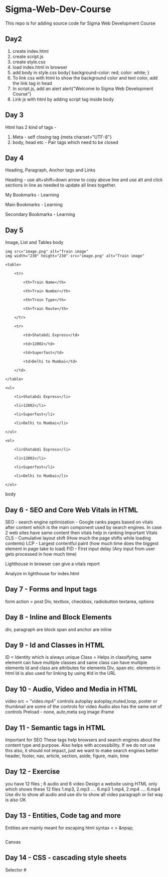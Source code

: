 # Sigma-Web-Dev-Course
This repo is for adding source code for Sigma Web Development Course

## Day2
1. create index.html
2. create script.js
3. create style.css
4. load index.html in browser
5. add body in style.css
    body{
    background-color: red;
    color: white;
   }
6. To link css with html to show the background color and text color, add the link tag in head
    <link rel="stylesheet" href="style.css">
7. In script.js, add an alert
    alert("Welcome to Sigma Web Development Course")
8. Link js with html by adding script tag inside body
    <script src="script.js"></script>

## Day 3
Html has 2 kind of tags -
1. Meta - self closing tag {meta charset="UTF-8"}
2. body, head etc - Pair tags which need to be closed
<script src="script.js"></script>

## Day 4
Heading, Paragraph, Anchor tags and Links

Heading - use alt+shift+down arrow to copy above line and use alt and click sections in line as needed to update all lines together.

My Bookmarks - Learning

Main Bookmarks - Learning

Secondary Bookmarks - Learning

## Day 5
Image, List and Tables
body

    img src="image.png" alt="Train image"
    img width="230" height="230" src="image.png" alt="Train image"

    <table>

        <tr>

            <th>Train Name</th>

            <th>Train Number</th>

            <th>Train Type</th>

            <th>Train Route</th>

        </tr>

        <tr>

            <td>Shatabdi Express</td>

            <td>12002</td>

            <td>Superfast</td>

            <td>Delhi to Mumbai</td>

        </td>

    </table>

    <ul>

        <li>Shatabdi Express</li>

        <li>12002</li>

        <li>Superfast</li>

        <li>Delhi to Mumbai</li>

    </ul>

    <ol>

        <li>Shatabdi Express</li>

        <li>12002</li>

        <li>Superfast</li>

        <li>Delhi to Mumbai</li>

    </ol>

body

## Day 6 - SEO and Core Web Vitals in HTML

SEO - search engine optimization - Google ranks pages based on vitals after content which is the main component used by search engines. In case 2 web sites have same content then vitals help in ranking
Important Vitals
CLS - Cumulative layout shift (How much the page shifts while loading contents)
LCP - Largest contentful paint (how much time does the biggest element in page take to load)
FID - First input delay (Any input from user gets processed in how much time)

Lighthouse in browser can give a vitals report

Analyze in lighthouse for index.html

## Day 7 - Forms and Input tags
form action = post
Div, textbox, checkbox, radiobutton
textarea, options

## Day 8 - Inline and Block Elements
div, paragraph are block
span and anchor are inline

## Day 9 - Id and Classes in HTML
ID = Identity which is always unique
Class = Helps in classifying, same element can have multiple classes and same class can have multiple elements
Id and class are attributes for elements Div, span etc. elements in html
Id is also used for linking by using #id in the URL

## Day 10 - Audio, Video and Media in HTML
video src = "video.mp4" controls autoplay
autoplay,muted,loop, poster or thumbnail are some of the controls for video
Audio also has the same set of controls
Preload - none, auto,meta
svg image
iframe

## Day 11 - Semantic tags in HTML
Important for SEO
These tags help browsers and search engines about the content type and purpose. Also helps with accessibility.
If we do not use this also, it should not impact, just we want to make search engines better
header, footer, nav, article, section, aside, figure, main, time

## Day 12 - Exercise

you have 12 files ; 6 audio and 6 video
Design a website using HTML only which shows these 12 files
1.mp3, 2.mp3 .... 6.mp3
1.mp4, 2.mp4 .... 6.mp4
Use div to show all audio and use div to show all video
paragraph or list way is also OK

## Day 13 - Entities, Code tag and more
Entities are mainly meant for escaping html syntax
&lt;
&gt;
&npsp;
<pre></pre>
<backquote></backquote>
<code></code>
Canvas

## Day 14 - CSS - cascading style sheets
Selector
 #<title>CSS</title>
  # <style>
  #     div { ---------------------------------> selector
   #        color: red; ---------------------> declaration
   #        background-color: yellow
   #    }
   #</style>